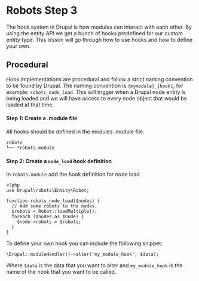 # Robots Step 3

The hook system in Drupal is how modules can interact with each other. By using the entity API we get a bunch of hooks predefined for our custom entity type. This lesson will go through how to use hooks and how to define your own.

## Procedural

Hook implementations are procedural and follow a strict naming convention to be found by Drupal. The naming convention is `{mymodule}_[hook]`, for example: `robots_node_load`. This will trigger when a Drupal node entity is being loaded and we will have access to every node object that would be loaded at that time.

#### Step 1: Create a .module file

All hooks should be defined in the modules .module file.

```
robots
└── *robots.module
```

#### Step 2: Create a `node_load` hook definition

In `robots.module` add the hook definition for node load

```
<?php
use Drupal\robots\Entity\Robot;

function robots_node_load($nodes) {
  // Add some robots to the nodes.
  $robots = Robot::loadMultiple();
  foreach ($nodes as $node) {
    $node->robots = $robots;
  }
}
```

To define your own hook you can include the following snippet:

```
\Drupal::moduleHandler()->alter('my_module_hook', $data);
```

Where `$data` is the data that you want to alter and `my_module_hook` is the name of the hook that you want to be called.
